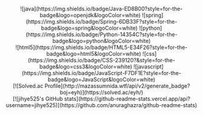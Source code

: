 <p style="text-align: center;">
  ![java](https://img.shields.io/badge/Java-ED8B00?style=for-the-badge&logo=openjdk&logoColor=white)
  ![spring](https://img.shields.io/badge/Spring-6DB33F?style=for-the-badge&logo=spring&logoColor=white)
  ![python](https://img.shields.io/badge/Python-14354C?style=for-the-badge&logo=python&logoColor=white)
  <br>
  ![html5](https://img.shields.io/badge/HTML5-E34F26?style=for-the-badge&logo=html5&logoColor=white)
  ![css](https://img.shields.io/badge/CSS-239120?&style=for-the-badge&logo=css3&logoColor=white)
  ![javascript](https://img.shields.io/badge/JavaScript-F7DF1E?style=for-the-badge&logo=JavaScript&logoColor=white)
  <br>
  [![Solved.ac Profile](http://mazassumnida.wtf/api/v2/generate_badge?boj=eyh)](https://solved.ac/eyh/)
  <br>
  [![jihye525's GitHub stats](https://github-readme-stats.vercel.app/api?username=jihye525)](https://github.com/anuraghazra/github-readme-stats)
</p>
